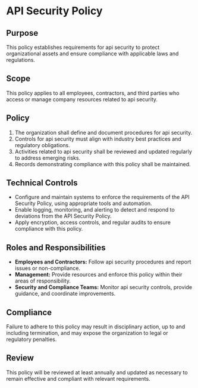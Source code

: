 # API Security Policy

## Purpose
This policy establishes requirements for api security to protect organizational assets and ensure compliance with applicable laws and regulations.

## Scope
This policy applies to all employees, contractors, and third parties who access or manage company resources related to api security.

## Policy
1. The organization shall define and document procedures for api security.
2. Controls for api security must align with industry best practices and regulatory obligations.
3. Activities related to api security shall be reviewed and updated regularly to address emerging risks.
4. Records demonstrating compliance with this policy shall be maintained.

## Technical Controls
- Configure and maintain systems to enforce the requirements of the API Security Policy, using appropriate tools and automation.
- Enable logging, monitoring, and alerting to detect and respond to deviations from the API Security Policy.
- Apply encryption, access controls, and regular audits to ensure compliance with this policy.

## Roles and Responsibilities
- **Employees and Contractors:** Follow api security procedures and report issues or non-compliance.
- **Management:** Provide resources and enforce this policy within their areas of responsibility.
- **Security and Compliance Teams:** Monitor api security controls, provide guidance, and coordinate improvements.

## Compliance
Failure to adhere to this policy may result in disciplinary action, up to and including termination, and may expose the organization to legal or regulatory penalties.

## Review
This policy will be reviewed at least annually and updated as necessary to remain effective and compliant with relevant requirements.
